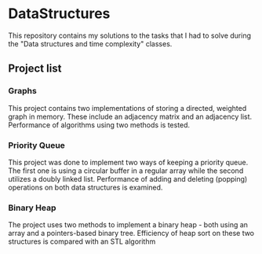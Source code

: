 # DataStructures
This repository contains my solutions to the tasks that I had to solve during the "Data structures and time complexity" classes.  

## Project list  

### Graphs  
This project contains two implementations of storing a directed, weighted graph in memory. These include an adjacency matrix and an adjacency list.
Performance of algorithms using two methods is tested.
  
### Priority Queue
This project was done to implement two ways of keeping a priority queue. The first one is using a circular buffer in a regular array while the second utilizes a doubly linked list. Performance of adding and deleting (popping) operations on both data structures is examined.
  
### Binary Heap
The project uses two methods to implement a binary heap - both using an array and a pointers-based binary tree. Efficiency of heap sort on these two structures is compared with an STL algorithm